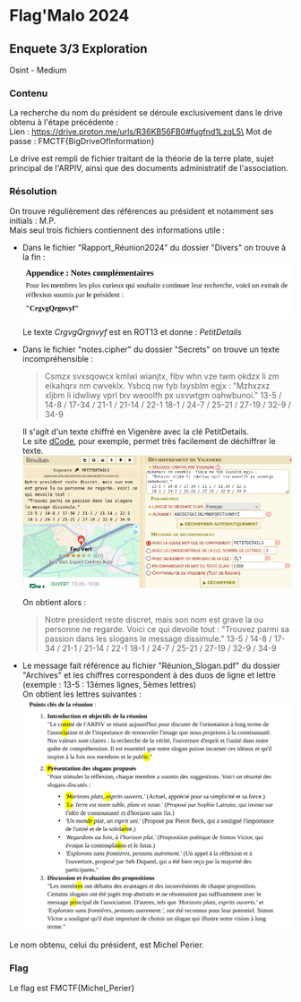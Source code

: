 # Flag'Malo 2024

## Enquete 3/3 Exploration

Osint - Medium

### Contenu

La recherche du nom du président se déroule exclusivement dans le drive obtenu à l'étape précédente :\
Lien : https://drive.proton.me/urls/R36KB56FB0#fugfnd1LzqL5\
Mot de passe : FMCTF{BigDriveOfInformation}

Le drive est rempli de fichier traitant de la théorie de la terre plate, sujet principal de l'ARPIV, ainsi que des documents administratif de l'association.

### Résolution

On trouve régulièrement des références au président et notamment ses initials : M.P. \
Mais seul trois fichiers contiennent des informations utile :
- Dans le fichier "Rapport_Réunion2024" du dossier "Divers" on trouve à la fin :
  ![Contenu Rapport_Réunion2024](img/fich1.png)

  Le texte *CrgvgQrgnvyf* est en ROT13 et donne : *PetitDetails*

- Dans le fichier "notes.cipher" du dossier "Secrets" on trouve un texte incompréhensible :
  > Csmzx svxsqowcx kmlwi wianjtx, fibv whn vze twm okdzx li zm eikahqrx nm cwveklx. Ysbcq nw fyb lxysblm egjx :
  "Mzhxzxz xljbm li idwliwy vprl txv weoolfh px uxvwtgm oahwbunoi."
  13-5 / 14-8 / 17-34 / 21-1 / 21-14 / 22-1
  18-1 / 24-7 / 25-21 / 27-19 / 32-9 / 34-9

  Il s'agit d'un texte chiffré en Vigenère avec la clé PetitDetails.\
  Le site [dCode](https://www.dcode.fr/chiffre-vigenere), pour exemple, permet très facilement de déchiffrer le texte.
  ![Déchiffrement par le site dCode](img/dcode.png)

  On obtient alors :
  > Notre president reste discret, mais son nom est grave la ou personne ne regarde. Voici ce qui devoile tout :
  "Trouvez parmi sa passion dans les slogans le message dissimule."
  13-5 / 14-8 / 17-34 / 21-1 / 21-14 / 22-1
  18-1 / 24-7 / 25-21 / 27-19 / 32-9 / 34-9

- Le message fait référence au fichier "Réunion_Slogan.pdf" du dossier "Archives" et les chiffres correspondent à des duos de ligne et lettre (exemple : 13-5 :  13èmes lignes, 5èmes lettres)\
  On obtient les lettres suivantes :
  ![Fichier des slogans](img/fich3.png)

Le nom obtenu, celui du président, est Michel Perier.

### Flag

Le flag est FMCTF{Michel_Perier}
